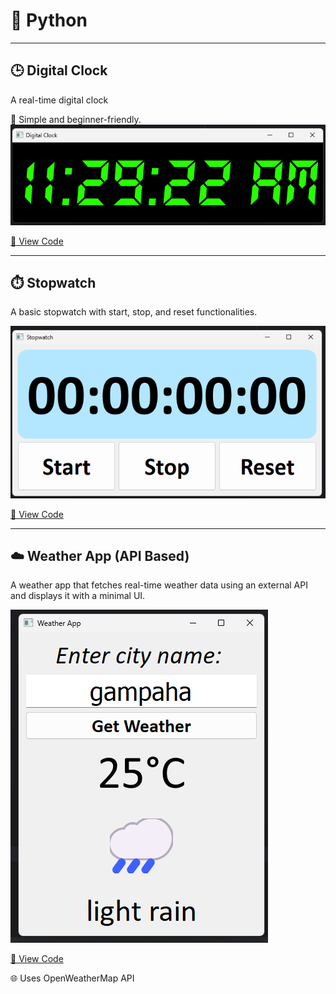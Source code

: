 # 🐍 Python

---

## 🕒 Digital Clock
A real-time digital clock

🧠 Simple and beginner-friendly.
![img.png](img.png)

[🔗 View Code](https://github.com/nirmal-404/python/blob/main/10%20final%20projects/1_%E2%AD%90digital_clock_program%F0%9F%95%92.py)

---

## ⏱️ Stopwatch
A basic stopwatch with start, stop, and reset functionalities.

![img_1.png](img_1.png)

[🔗 View Code](https://github.com/nirmal-404/python/blob/main/10%20final%20projects/2_%E2%AD%90stopwatch_program%E2%8F%B1.py)


---

## ☁️ Weather App (API Based)
A weather app that fetches real-time weather data using an external API and displays it with a minimal UI.

![img_2.png](img_2.png)

[🔗 View Code](https://github.com/nirmal-404/python/blob/main/10%20final%20projects/3_%E2%AD%90weather_API_app%E2%98%80%EF%B8%8F.py)

🌐 Uses OpenWeatherMap API
